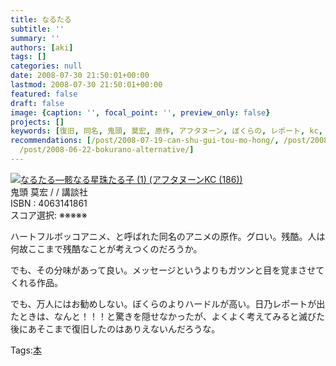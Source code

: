 ```yaml
---
title: なるたる
subtitle: ''
summary: ''
authors: [aki]
tags: []
categories: null
date: 2008-07-30 21:50:01+00:00
lastmod: 2008-07-30 21:50:01+00:00
featured: false
draft: false
image: {caption: '', focal_point: '', preview_only: false}
projects: []
keywords: [復旧, 同名, 鬼頭, 莫宏, 原作, アフタヌーン, ぼくらの, レポート, kc, アニメ]
recommendations: [/post/2008-07-19-can-shu-gui-tou-mo-hong/, /post/2008-06-28-vuinrandosaga-6-du-li-shui-shang-19/,
  /post/2008-06-22-bokurano-alternative/]
---
```

![](https://ecx.images-amazon.com/images/I/215CBEG45AL._SL160_.jpg)[なるたる―骸なる星珠たる子 (1) (アフタヌーンKC (186))](http://item.excite.co.jp/detail/ASIN_4063141861)  
鬼頭 莫宏 / / 講談社  
ISBN : 4063141861  
スコア選択: ※※※※※  
  
ハートフルボッコアニメ、と呼ばれた同名のアニメの原作。グロい。残酷。人は何故ここまで残酷なことが考えつくのだろうか。  
  
でも、その分味があって良い。メッセージというよりもガツンと目を覚まさせてくれる作品。  
  
でも、万人にはお勧めしない。ぼくらのよりハードルが高い。日乃レポートが出たときは、なんと！！！と驚きを隠せなかったが、よくよく考えてみると滅びた後にあそこまで復旧したのはありえないんだろうな。

Tags:[本](http://mrk0369.exblog.jp/tags/%E6%9C%AC/) 

